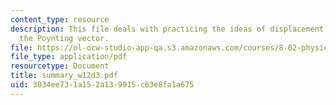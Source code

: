 ```yaml
---
content_type: resource
description: This file deals with practicing the ideas of displacement current and
  the Poynting vector.
file: https://ol-ocw-studio-app-qa.s3.amazonaws.com/courses/8-02-physics-ii-electricity-and-magnetism-spring-2007/3034ee731a152a139915c63e8fa1a675_summary_w12d3.pdf
file_type: application/pdf
resourcetype: Document
title: summary_w12d3.pdf
uid: 3034ee73-1a15-2a13-9915-c63e8fa1a675
---
```


